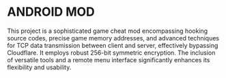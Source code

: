 # ANDROID MOD
This project is a sophisticated game cheat mod encompassing hooking source codes, precise game memory addresses, and advanced techniques for TCP data transmission between client and server, effectively bypassing Cloudflare. It employs robust 256-bit symmetric encryption. The inclusion of versatile tools and a remote menu interface significantly enhances its flexibility and usability.
